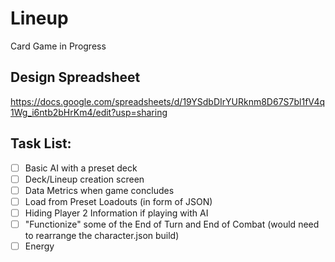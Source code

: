 # Lineup
Card Game in Progress

## Design Spreadsheet

https://docs.google.com/spreadsheets/d/19YSdbDIrYURknm8D67S7bl1fV4q1Wg_i6ntb2bHrKm4/edit?usp=sharing

## Task List:

- [ ] Basic AI with a preset deck
- [ ] Deck/Lineup creation screen
- [ ] Data Metrics when game concludes
- [ ] Load from Preset Loadouts (in form of JSON)
- [ ] Hiding Player 2 Information if playing with AI
- [ ] "Functionize" some of the End of Turn and End of Combat (would need to rearrange the character.json build)
- [ ] Energy

